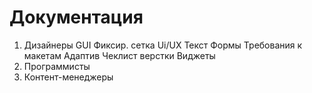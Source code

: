 # Документация 

1. Дизайнеры
  GUI
  Фиксир. сетка
  Ui/UX
  Текст
  Формы
  Требования к макетам
  Адаптив
  Чеклист верстки
  Виджеты
2. Программисты
3. Контент-менеджеры

